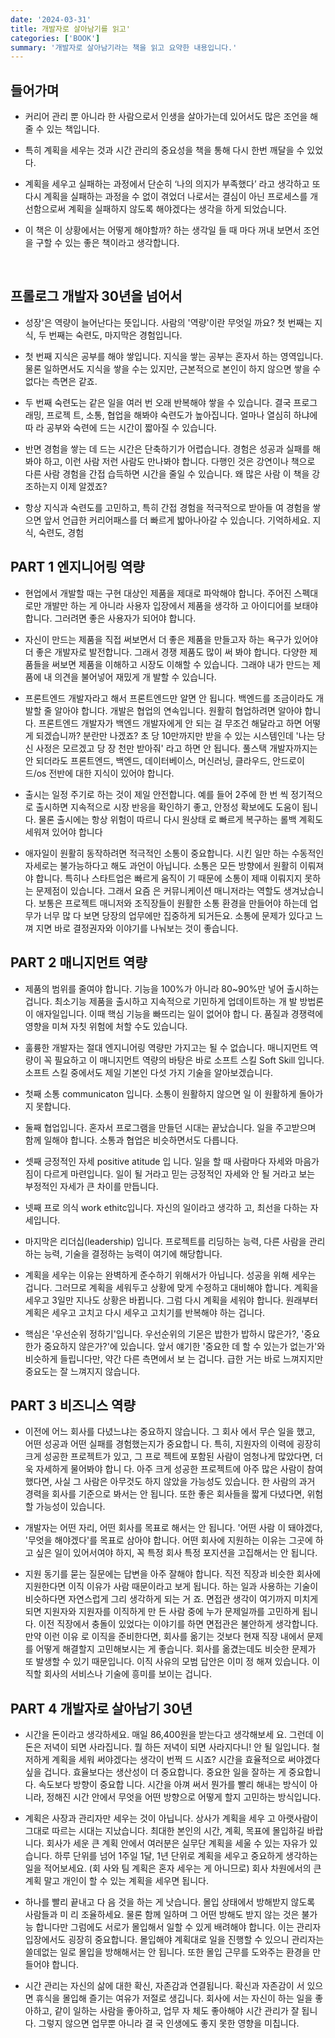 ```yaml
---
date: '2024-03-31'
title: 개발자로 살아남기를 읽고'
categories: ['BOOK']
summary: '개발자로 살아남기라는 책을 읽고 요약한 내용입니다.'
---
```


## 들어가며

- 커리어 관리 뿐 아니라 한 사람으로서 인생을 살아가는데 있어서도 많은 조언을 해줄 수 있는 책입니다.

- 특히 계획을 세우는 것과 시간 관리의 중요성을 책을 통해 다시 한번 깨달을 수 있었다.

- 계획을 세우고 실패하는 과정에서 단순히 ‘나의 의지가 부족했다’ 라고 생각하고 또 다시 계획을 실패하는 과정을 수 없이 겪었더 나로서는 결심이 아닌 프로세스를 개선함으로써 계획을 실패하지 않도록 해야겠다는 생각을 하게 되었습니다.

- 이 책은 이 상황에서는 어떻게 해야할까? 하는 생각일 들 때 마다 꺼내 보면서 조언을 구할 수 있는 좋은 책이라고 생각합니다.

<br/>

## 프롤로그 개발자 30년을 넘어서

- 성장'은 역량이 늘어난다는 뜻입니다. 사람의 '역량'이란 무엇일 까요? 첫 번째는 지식, 두 번째는 숙련도, 마지막은 경험입니다.

- 첫 번째 지식은 공부를 해야 쌓입니다. 지식을 쌓는 공부는 혼자서 하는 영역입니다. 물론 일하면서도 지식을 쌓을 수는 있지만, 근본적으로 본인이 하지 않으면 쌓을 수 없다는 측면은 같죠.

- 두 번째 숙련도는 같은 일을 여러 번 오래 반복해야 쌓을 수 있습니다. 결국 프로그래밍, 프로젝 트, 소통, 협업을 해봐야 숙련도가 높아집니다. 얼마나 열심히 하냐에 따 라 공부와 숙련에 드는 시간이 짧아질 수 있습니다.

- 반면 경험을 쌓는 데 드는 시간은 단축하기가 어렵습니다. 경험은 성공과 실패를 해봐야 하고, 이런 사람 저런 사람도 만나봐야 합니다. 다행인 것은 강연이나 책으로 다른 사람 경험을 간접 습득하면 시간을 줄일 수 있습니다. 왜 많은 사람 이 책을 강조하는지 이제 알겠죠?

- 항상 지식과 숙련도를 고민하고, 특히 간접 경험을 적극적으로 받아들 여 경험을 쌓으면 앞서 언급한 커리어패스를 더 빠르게 밟아나아갈 수 있습니다. 기억하세요. 지식, 숙련도, 경험

## PART 1 엔지니어링 역량

- 현업에서 개발할 때는 구현 대상인 제품을 제대로 파악해야 합니다. 주어진 스펙대로만 개발만 하는 게 아니라 사용자 입장에서 제품을 생각하 고 아이디어를 보태야 합니다. 그러려면 좋은 사용자가 되어야 합니다.

- 자신이 만드는 제품을 직접 써보면서 더 좋은 제품을 만들고자 하는 욕구가 있어야 더 좋은 개발자로 발전합니다. 그래서 경쟁 제품도 많이 써 봐야 합니다. 다양한 제품들을 써보면 제품을 이해하고 시장도 이해할 수 있습니다. 그래야 내가 만드는 제품에 내 의견을 불어넣어 재밌게 개 발할 수 있습니다.

- 프론트엔드 개발자라고 해서 프론트엔드만 알면 안 됩니다. 백엔드를 조금이라도 개발할 줄 알아야 합니다. 개발은 협업의 연속입니다. 원활히 협업하려면 알아야 합니다. 프론트엔드 개발자가 백엔드 개발자에게 안 되는 걸 무조건 해달라고 하면 어떻게 되겠습니까? 분란만 나겠죠? 초 당 10만까지만 받을 수 있는 시스템인데 '나는 당신 사정은 모르겠고 당 장 천만 받아줘' 라고 하면 안 됩니다. 풀스택 개발자까지는 안 되더라도 프론트엔드, 백엔드, 데이터베이스, 머신러닝, 클라우드, 안드로이드/os 전반에 대한 지식이 있어야 합니다.

- 출시는 일정 주기로 하는 것이 제일 안전합니다. 예를 들어 2주에 한 번 씩 정기적으로 출시하면 지속적으로 시장 반응을 확인하기 좋고, 안정성 확보에도 도움이 됩니다. 물론 출시에는 항상 위험이 따르니 다시 원상태 로 빠르게 복구하는 롤백 계획도 세워져 있어야 합니다

- 애자일이 원활히 동작하려면 적극적인 소통이 중요합니다. 시킨 일만 하는 수동적인 자세로는 불가능하다고 해도 과언이 아닙니다. 소통은 모든 방향에서 원활히 이뤄져야 합니다. 특히나 스타트업은 빠르게 움직이 기 때문에 소통이 제때 이뤄지지 못하는 문제점이 있습니다. 그래서 요즘 은 커뮤니케이션 매니저라는 역할도 생겨났습니다. 보통은 프로젝트 매니저와 조직장들이 원활한 소통 환경을 만들어야 하는데 업무가 너무 많 다 보면 당장의 업무에만 집중하게 되거든요. 소통에 문제가 있다고 느껴 지면 바로 결정권자와 이야기를 나눠보는 것이 좋습니다.

## PART 2 매니지먼트 역량

- 제품의 범위를 줄여야 합니다. 기능을 100%가 아니라 80~90%만 넣어 출시하는 겁니다. 최소기능 제품을 출시하고 지속적으로 기민하게 업데이트하는 개 발 방법론이 애자일입니다. 이때 핵심 기능을 빠뜨리는 일이 없어야 합니 다. 품질과 경쟁력에 영향을 미쳐 자칫 위험에 처할 수도 있습니다.

- 훌륭한 개발자는 절대 엔지니어링 역량만 가지고는 될 수 없습니다. 매니지먼트 역량이 꼭 필요하고 이 매니지먼트 역량의 바탕은 바로 소프트 스킬 Soft Skill 입니다. 소프트 스킬 중에서도 제일 기본인 다섯 가지 기술을 알아보겠습니다.

- 첫째 소통 communicaton 입니다. 소통이 원활하지 않으면 일 이 원활하게 돌아가지 못합니다.

- 둘째 협업입니다. 혼자서 프로그램을 만들던 시대는 끝났습니다. 일을 주고받으며 함께 일해야 합니다. 소통과 협업은 비슷하면서도 다릅니다.

- 셋째 긍정적인 자세 positive atitude 입 니다. 일을 할 때 사람마다 자세와 마음가짐이 다르게 마련입니다. 일이 될 거라고 믿는 긍정적인 자세와 안 될 거라고 보는 부정적인 자세가 큰 차이를 만듭니다.

- 넷째 프로 의식 work ethitc입니다. 자신의 일이라고 생각하 고, 최선을 다하는 자세입니다.

- 마지막은 리더십(leadership) 입니다. 프로젝트를 리딩하는 능력, 다른 사람을 관리하는 능력, 기술을 결정하는 능력이 여기에 해당합니다.

- 계획을 세우는 이유는 완벽하게 준수하기 위해서가 아닙니다. 성공을 위해 세우는 겁니다. 그러므로 계획을 세워두고 상황에 맞게 수정하고 대비해야 합니다. 계획을 세우고 3일만 지나도 상황은 바뀝니다. 그럼 다시 계획을 세워야 합니다. 원래부터 계획은 세우고 고치고 다시 세우고 고치기를 반복해야 하는 겁니다.

- 핵심은 '우선순위 정하기'입니다. 우선순위의 기몬은 밥한가 밥하시 많은가?, '중요한가 중요하지 않은가?'에 있습니다. 앞서 얘기한 '중요한 데 할 수 있는가 없는가'와 비슷하게 들립니다만, 약간 다른 측면에서 보 는 겁니다. 급한 거는 바로 느껴지지만 중요도는 잘 느껴지지 않습니다.

## PART 3 비즈니스 역량

- 이전에 어느 회사를 다녔느냐는 중요하지 않습니다. 그 회사 에서 무슨 일을 했고, 어떤 성공과 어떤 실패를 경험했는지가 중요합니 다. 특히, 지원자의 이력에 굉장히 크게 성공한 프로젝트가 있고, 그 프로 젝트에 포함된 사람이 엄청나게 많았다면, 더욱 자세하게 물어봐야 합니 다. 아주 크게 성공한 프로젝트에 아주 많은 사람이 참여했다면, 사실 그 사람은 아무것도 하지 않았을 가능성도 있습니다. 한 사람의 과거 경력을 회사를 기준으로 봐서는 안 됩니다. 또한 좋은 회사들을 짧게 다녔다면, 위험할 가능성이 있습니다.

- 개발자는 어떤 자리, 어떤 회사를 목표로 해서는 안 됩니다. '어떤 사람 이 돼야겠다, '무엇을 해야겠다'를 목표로 삼아야 합니다. 어떤 회사에 지원하는 이유는 그곳에 하고 싶은 일이 있어서여야 하지, 꼭 특정 회사 특정 포지션을 고집해서는 안 됩니다.

- 지원 동기를 묻는 질문에는 답변을 아주 잘해야 합니다. 직전 직장과 비슷한 회사에 지원한다면 이직 이유가 사람 때문이라고 보게 됩니다. 하는 일과 사용하는 기술이 비슷하다면 자연스럽게 그리 생각하게 되는 거 죠. 면접관 생각이 여기까지 미치게 되면 지원자와 지원자를 이직하게 만 든 사람 중에 누가 문제일까를 고민하게 됩니다. 이전 직장에서 충돌이 있었다는 이야기를 하면 면접관은 불안하게 생각합니다. 만약 이런 이유 로 이직을 준비한다면, 회사를 옮기는 것보다 현재 직장 내에서 문제를 어떻게 해결할지 고민해보시는 게 좋습니다. 회사를 옮겼는데도 비슷한 문제가 또 발생할 수 있기 때문입니다. 이직 사유의 모범 답안은 이미 정 해져 있습니다. 이직할 회사의 서비스나 기술에 흥미를 보이는 겁니다.

## PART 4 개발자로 살아남기 30년

- 시간을 돈이라고 생각하세요. 매일 86,400원을 받는다고 생각해보세 요. 그런데 이 돈은 저녁이 되면 사라집니다. 뭘 하든 저녁이 되면 사라지다니! 안 될 일입니다. 철저하게 계획을 세워 써야겠다는 생각이 번쩍 드 시죠? 시간을 효율적으로 써야겠다 싶을 겁니다. 효율보다는 생산성이 더 중요합니다. 중요한 일을 잘하는 게 중요합니다. 속도보다 방향이 중요합 니다. 시간을 아껴 써서 뭔가를 빨리 해내는 방식이 아니라, 정해진 시간 안에서 무엇을 어떤 방향으로 어떻게 할지 고민하는 방식입니다.

- 계획은 사장과 관리자만 세우는 것이 아닙니다. 상사가 계획을 세우 고 아랫사람이 그대로 따르는 시대는 지났습니다. 최대한 본인의 시간, 계획, 목표에 몰입하길 바랍니다. 회사가 세운 큰 계획 안에서 여러분은 실무단 계획을 세울 수 있는 자유가 있습니다. 하루 단위를 넘어 1주일 1달, 1년 단위로 계획을 세우고 중요하게 생각하는 일을 적어보세요. (회 사와 팀 계획은 혼자 세우는 게 아니므로) 회사 차원에서의 큰 계획 말고 개인이 할 수 있는 계획을 세우면 됩니다.

- 하나를 빨리 끝내고 다 음 것을 하는 게 낫습니다. 몰입 상태에서 방해받지 않도록 사람들과 미 리 조율하세요. 물론 함께 일하며 그 어떤 방해도 받지 않는 것은 불가능 합니다만 그럼에도 서로가 몰입해서 일할 수 있게 배려해야 합니다. 이는 관리자 입장에서도 굉장히 중요합니다. 몰입해야 계획대로 일을 진행할 수 있으니 관리자는 쓸데없는 일로 몰입을 방해해서는 안 됩니다. 또한 몰입 근무를 도와주는 환경을 만들어야 합니다.

- 시간 관리는 자신의 삶에 대한 확신, 자존감과 연결됩니다. 확신과 자존감이 서 있으면 휴식을 몰입해 즐기는 여유가 저절로 생깁니다. 회사에 서는 자신이 하는 일을 좋아하고, 같이 일하는 사람을 좋아하고, 업무 자 체도 좋아해야 시간 관리가 잘 됩니다. 그렇지 않으면 업무뿐 아니라 결 국 인생에도 좋지 못한 영향을 미칩니다.
